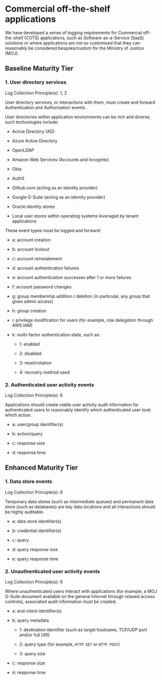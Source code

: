 # Commercial off-the-shelf applications

We have developed a series of logging requirements for Commercial off-the-shelf \(COTS\) applications, such as Software-as-a-Service \(SaaS\) solutions or where applications are not so customised that they can reasonably be considered bespoke/custom for the Ministry of Justice \(MOJ\).

## Baseline Maturity Tier

### 1. User directory services

Log Collection Principle\(s\): 1, 2

User directory services, or interactions with them, must create and forward Authentication and Authorisation events.

User directories within application environments can be rich and diverse, such technologies include:

-   Active Directory \(AD\)

-   Azure Active Directory

-   OpenLDAP

-   Amazon Web Services \(Accounts and Incognito\)

-   Okta

-   Auth0

-   Github.com \(acting as an identity provider\)

-   Google G-Suite \(acting as an identity provider\)

-   Oracle identity stores

-   Local user stores within operating systems leveraged by tenant applications


These event types must be logged and forward:

-   a: account creation

-   b: account lockout

-   c: account reinstatement

-   d: account authentication failures

-   e: account authentication successes after 1 or more failures

-   f: account password changes

-   g: group membership addition / deletion \(in particular, any group that gives admin access\)

-   h: group creation

-   i: privilege modification for users \(for example, role delegation through AWS IAM\)

-   k: multi-factor authentication state, such as:

    -   1: enabled

    -   2: disabled

    -   3: reset/rotation

    -   4: recovery method used


### 2. Authenticated user activity events

Log Collection Principle\(s\): 6

Applications should create viable user activity audit information for authenticated users to reasonably identify which authenticated user took which action.

-   a: user/group identifier\(s\)

-   b: action/query

-   c: response size

-   d: response time


## Enhanced Maturity Tier

### 1. Data store events

Log Collection Principle\(s\): 6

Temporary data stores \(such as intermediate queues\) and permanent data store \(such as databases\) are key data locations and all interactions should be highly auditable.

-   a: data store identifier\(s\)

-   b: credential identifier\(s\)

-   c: query

-   d: query response size

-   e: query response time


### 2. Unauthenticated user activity events

Log Collection Principle\(s\): 6

Where unauthenticated users interact with applications \(for example, a MOJ G-Suite document available on the general Internet through relaxed access controls\), associated audit information must be created.

-   a: end-client identifier\(s\)

-   b: query metadata

    -   1: destination identifier \(such as target hostname, TCP/UDP port and/or full URI\)

    -   2: query type \(for example, `HTTP GET` or `HTTP POST`\)

    -   3: query size

-   c: response size

-   d: response time


